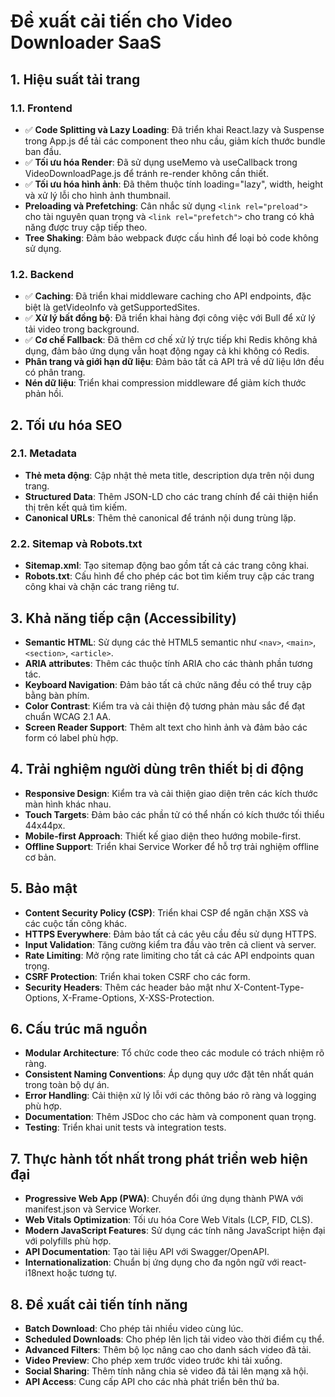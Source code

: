 # Đề xuất cải tiến cho Video Downloader SaaS

## 1. Hiệu suất tải trang

### 1.1. Frontend
- ✅ **Code Splitting và Lazy Loading**: Đã triển khai React.lazy và Suspense trong App.js để tải các component theo nhu cầu, giảm kích thước bundle ban đầu.
- ✅ **Tối ưu hóa Render**: Đã sử dụng useMemo và useCallback trong VideoDownloadPage.js để tránh re-render không cần thiết.
- ✅ **Tối ưu hóa hình ảnh**: Đã thêm thuộc tính loading="lazy", width, height và xử lý lỗi cho hình ảnh thumbnail.
- **Preloading và Prefetching**: Cân nhắc sử dụng `<link rel="preload">` cho tài nguyên quan trọng và `<link rel="prefetch">` cho trang có khả năng được truy cập tiếp theo.
- **Tree Shaking**: Đảm bảo webpack được cấu hình để loại bỏ code không sử dụng.

### 1.2. Backend
- ✅ **Caching**: Đã triển khai middleware caching cho API endpoints, đặc biệt là getVideoInfo và getSupportedSites.
- ✅ **Xử lý bất đồng bộ**: Đã triển khai hàng đợi công việc với Bull để xử lý tải video trong background.
- ✅ **Cơ chế Fallback**: Đã thêm cơ chế xử lý trực tiếp khi Redis không khả dụng, đảm bảo ứng dụng vẫn hoạt động ngay cả khi không có Redis.
- **Phân trang và giới hạn dữ liệu**: Đảm bảo tất cả API trả về dữ liệu lớn đều có phân trang.
- **Nén dữ liệu**: Triển khai compression middleware để giảm kích thước phản hồi.

## 2. Tối ưu hóa SEO

### 2.1. Metadata
- **Thẻ meta động**: Cập nhật thẻ meta title, description dựa trên nội dung trang.
- **Structured Data**: Thêm JSON-LD cho các trang chính để cải thiện hiển thị trên kết quả tìm kiếm.
- **Canonical URLs**: Thêm thẻ canonical để tránh nội dung trùng lặp.

### 2.2. Sitemap và Robots.txt
- **Sitemap.xml**: Tạo sitemap động bao gồm tất cả các trang công khai.
- **Robots.txt**: Cấu hình để cho phép các bot tìm kiếm truy cập các trang công khai và chặn các trang riêng tư.

## 3. Khả năng tiếp cận (Accessibility)

- **Semantic HTML**: Sử dụng các thẻ HTML5 semantic như `<nav>`, `<main>`, `<section>`, `<article>`.
- **ARIA attributes**: Thêm các thuộc tính ARIA cho các thành phần tương tác.
- **Keyboard Navigation**: Đảm bảo tất cả chức năng đều có thể truy cập bằng bàn phím.
- **Color Contrast**: Kiểm tra và cải thiện độ tương phản màu sắc để đạt chuẩn WCAG 2.1 AA.
- **Screen Reader Support**: Thêm alt text cho hình ảnh và đảm bảo các form có label phù hợp.

## 4. Trải nghiệm người dùng trên thiết bị di động

- **Responsive Design**: Kiểm tra và cải thiện giao diện trên các kích thước màn hình khác nhau.
- **Touch Targets**: Đảm bảo các phần tử có thể nhấn có kích thước tối thiểu 44x44px.
- **Mobile-first Approach**: Thiết kế giao diện theo hướng mobile-first.
- **Offline Support**: Triển khai Service Worker để hỗ trợ trải nghiệm offline cơ bản.

## 5. Bảo mật

- **Content Security Policy (CSP)**: Triển khai CSP để ngăn chặn XSS và các cuộc tấn công khác.
- **HTTPS Everywhere**: Đảm bảo tất cả các yêu cầu đều sử dụng HTTPS.
- **Input Validation**: Tăng cường kiểm tra đầu vào trên cả client và server.
- **Rate Limiting**: Mở rộng rate limiting cho tất cả các API endpoints quan trọng.
- **CSRF Protection**: Triển khai token CSRF cho các form.
- **Security Headers**: Thêm các header bảo mật như X-Content-Type-Options, X-Frame-Options, X-XSS-Protection.

## 6. Cấu trúc mã nguồn

- **Modular Architecture**: Tổ chức code theo các module có trách nhiệm rõ ràng.
- **Consistent Naming Conventions**: Áp dụng quy ước đặt tên nhất quán trong toàn bộ dự án.
- **Error Handling**: Cải thiện xử lý lỗi với các thông báo rõ ràng và logging phù hợp.
- **Documentation**: Thêm JSDoc cho các hàm và component quan trọng.
- **Testing**: Triển khai unit tests và integration tests.

## 7. Thực hành tốt nhất trong phát triển web hiện đại

- **Progressive Web App (PWA)**: Chuyển đổi ứng dụng thành PWA với manifest.json và Service Worker.
- **Web Vitals Optimization**: Tối ưu hóa Core Web Vitals (LCP, FID, CLS).
- **Modern JavaScript Features**: Sử dụng các tính năng JavaScript hiện đại với polyfills phù hợp.
- **API Documentation**: Tạo tài liệu API với Swagger/OpenAPI.
- **Internationalization**: Chuẩn bị ứng dụng cho đa ngôn ngữ với react-i18next hoặc tương tự.

## 8. Đề xuất cải tiến tính năng

- **Batch Download**: Cho phép tải nhiều video cùng lúc.
- **Scheduled Downloads**: Cho phép lên lịch tải video vào thời điểm cụ thể.
- **Advanced Filters**: Thêm bộ lọc nâng cao cho danh sách video đã tải.
- **Video Preview**: Cho phép xem trước video trước khi tải xuống.
- **Social Sharing**: Thêm tính năng chia sẻ video đã tải lên mạng xã hội.
- **API Access**: Cung cấp API cho các nhà phát triển bên thứ ba.